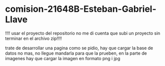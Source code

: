 # comision-21648B-Esteban-Gabriel-Llave

!!!! usar el proyecto del repositorio no me di cuenta que subi un proyecto sin terminar en el archivo zip!!!!

trate de desarrollar una pagina como se pidio, hay que cargar la base de datos no mas, no llegue mandarla para que la prueben, en la parte de imagenes hay que cargar la imagen en formato png i jpg 







